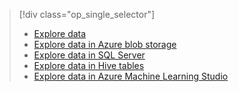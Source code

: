 > [!div class="op_single_selector"]
> * [Explore data](../articles/machine-learning/team-data-science-process/explore-data.md)
> * [Explore data in Azure blob storage](../articles/machine-learning/team-data-science-process/explore-data-blob.md)
> * [Explore data in SQL Server](../articles/machine-learning/team-data-science-process/explore-data-sql-server.md)
> * [Explore data in Hive tables](../articles/machine-learning/team-data-science-process/explore-data-hive-tables.md)
> * [Explore data in Azure Machine Learning Studio](https://azure.microsoft.com/documentation/videos/preprocessing-data-in-azure-ml-studio/)
> 
> 

